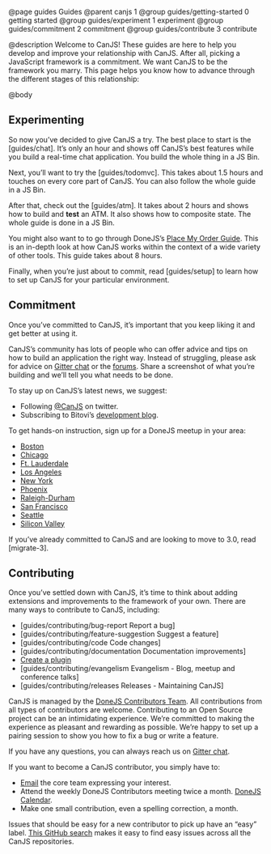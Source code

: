 @page guides Guides
@parent canjs 1
@group guides/getting-started 0 getting started
@group guides/experiment 1 experiment
@group guides/commitment 2 commitment
@group guides/contribute 3 contribute

@description Welcome to CanJS! These guides are here to help you develop and improve your relationship with CanJS. After all, picking a JavaScript framework is a commitment.  We want CanJS to be the framework you marry.  This page helps you know how to advance through the different stages of this relationship:

@body

## Experimenting

So now you’ve decided to give CanJS a try.
The best place to start is the [guides/chat].
It’s only an hour and shows off CanJS’s best features while you build
a real-time chat application.  You build the whole thing in a JS&nbsp;Bin.

Next, you’ll want to try the [guides/todomvc].  This takes about 1.5 hours and touches on
every core part of CanJS.  You can also follow the whole guide in a JS&nbsp;Bin.

After that, check out the [guides/atm].  It takes about 2 hours and shows how to build and __test__
an ATM. It also shows how to composite state.  The whole guide is done in a JS&nbsp;Bin.

You might also want to to go through DoneJS’s [Place My Order Guide](https://donejs.com/place-my-order.html).  This is an in-depth
look at how CanJS works within the context of a wide variety of other tools.  This guide takes
about 8 hours.

Finally, when you’re just about to commit, read [guides/setup] to learn how to set up
CanJS for your particular environment.

## Commitment

Once you’ve committed to CanJS, it’s important that you keep liking it and
get better at using it.  

CanJS’s community has lots of people who can offer advice and tips on
how to build an application the right way. Instead of struggling,
please ask for advice on [Gitter chat](https://gitter.im/canjs/canjs) or the [forums](http://forums.donejs.com/c/canjs).  Share a screenshot of what you’re building
and we’ll tell you what needs to be done.

To stay up on CanJS’s latest news, we suggest:

 - Following [@CanJS](https://twitter.com/canjs) on twitter.
 - Subscribing to Bitovi’s [development blog](https://www.bitovi.com/blog/topic/development).

To get hands-on instruction, sign up for a DoneJS meetup in your area:

- [Boston](http://www.meetup.com/DoneJS-Boston/)
- [Chicago](http://www.meetup.com/DoneJS-Chicago/)
- [Ft. Lauderdale](http://www.meetup.com/DoneJS-Fort-Lauderdale/)
- [Los Angeles](http://www.meetup.com/DoneJS-LA/)
- [New York](http://www.meetup.com/DoneJS-NYC/)
- [Phoenix](http://www.meetup.com/DoneJS-Phoenix/)
- [Raleigh-Durham](http://www.meetup.com/DoneJS-raleigh-durham/)
- [San Francisco](http://www.meetup.com/DoneJS-San-Francisco/)
- [Seattle](http://www.meetup.com/DoneJS-Seattle/)
- [Silicon Valley](http://www.meetup.com/DoneJS-Silicon-Valley/)

If you’ve already committed to CanJS and are looking to move to 3.0, read [migrate-3].

## Contributing

Once you’ve settled down with CanJS, it’s time to think about adding extensions and improvements to the framework of your own. There are many ways to contribute to
CanJS, including:

 - [guides/contributing/bug-report Report a bug]
 - [guides/contributing/feature-suggestion Suggest a feature]
 - [guides/contributing/code Code changes]
 - [guides/contributing/documentation Documentation improvements]
 - [Create a plugin](https://donejs.com/plugin.html)
 - [guides/contributing/evangelism Evangelism - Blog, meetup and conference talks]
 - [guides/contributing/releases Releases - Maintaining CanJS]

CanJS is managed by the [DoneJS Contributors Team](https://donejs.com/About.html#section=section_Team).
All contributions from all types of contributors are welcome. Contributing
to an Open Source project can be an intimidating experience.  We’re
committed to making the experience as pleasant and rewarding as possible.  We’re happy to set up a
pairing session to show you how to fix a bug or write a feature.  

If you have any questions, you can always reach us on [Gitter chat](https://gitter.im/canjs/canjs).

If you want to become a CanJS contributor, you simply have to:

 - [Email](mailto:contact@bitovi.com) the core team expressing your interest.
 - Attend the weekly DoneJS Contributors meeting twice a month. [DoneJS Calendar](https://www.google.com/calendar/embed?src=jupiterjs.com_g27vck36nifbnqrgkctkoanqb4%40group.calendar.google.com&ctz=America/Chicago).
 - Make one small contribution, even a spelling correction, a month.

Issues that should be easy for a new contributor to pick up have an “easy” label. [This GitHub search](https://github.com/search?utf8=%E2%9C%93&q=user%3Acanjs+is%3Aopen+is%3Aissue+label%3AEasy&type=Issues) makes it easy to find easy issues across all the CanJS repositories.
